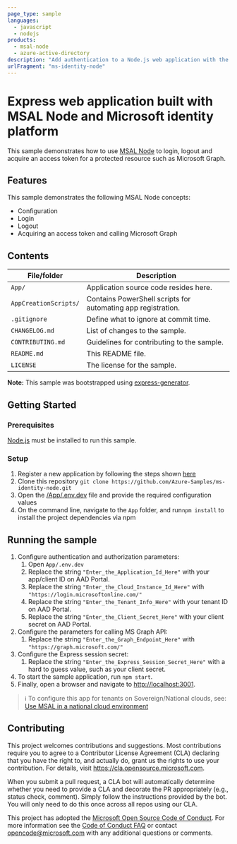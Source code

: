 ```yaml
---
page_type: sample
languages:
  - javascript
  - nodejs
products:
  - msal-node
  - azure-active-directory
description: "Add authentication to a Node.js web application with the Microsoft Authentication Library for Node.js (MSAL Node)."
urlFragment: "ms-identity-node"
---
```


# Express web application built with MSAL Node and Microsoft identity platform

This sample demonstrates how to use [MSAL Node](https://www.npmjs.com/package/@azure/msal-node) to login, logout and acquire an access token for a protected resource such as Microsoft Graph.

## Features

This sample demonstrates the following MSAL Node concepts:

- Configuration
- Login
- Logout
- Acquiring an access token and calling Microsoft Graph

## Contents

| File/folder           | Description                                                  |
| --------------------- | ------------------------------------------------------------ |
| `App/`                | Application source code resides here.                        |
| `AppCreationScripts/` | Contains PowerShell scripts for automating app registration. |
| `.gitignore`          | Define what to ignore at commit time.                        |
| `CHANGELOG.md`        | List of changes to the sample.                               |
| `CONTRIBUTING.md`     | Guidelines for contributing to the sample.                   |
| `README.md`           | This README file.                                            |
| `LICENSE`             | The license for the sample.                                  |

**Note:** This sample was bootstrapped using [express-generator](https://expressjs.com/en/starter/generator.html).

## Getting Started

### Prerequisites

[Node.js](https://nodejs.org/en/) must be installed to run this sample.

### Setup

1. Register a new application by following the steps shown [here](https://docs.microsoft.com/azure/active-directory/develop/web-app-quickstart?pivots=devlang-nodejs-msal#step-1-register-your-application)
1. Clone this repository `git clone https://github.com/Azure-Samples/ms-identity-node.git`
1. Open the [/App/.env.dev](./App/.env.dev) file and provide the required configuration values
1. On the command line, navigate to the `App` folder, and run`npm install` to install the project dependencies via npm

## Running the sample

1. Configure authentication and authorization parameters:
   1. Open `App/.env.dev`
   1. Replace the string `"Enter_the_Application_Id_Here"` with your app/client ID on AAD Portal.
   1. Replace the string `"Enter_the_Cloud_Instance_Id_Here"` with `"https://login.microsoftonline.com/"`
   1. Replace the string `"Enter_the_Tenant_Info_Here"` with your tenant ID on AAD Portal.
   1. Replace the string `"Enter_the_Client_Secret_Here"` with your client secret on AAD Portal.
1. Configure the parameters for calling MS Graph API:
   1. Replace the string `"Enter_the_Graph_Endpoint_Here"` with `"https://graph.microsoft.com/"`
1. Configure the Express session secret:
   1. Replace the string `"Enter_the_Express_Session_Secret_Here"` with a hard to guess value, such as your client secret.
1. To start the sample application, run `npm start`.
1. Finally, open a browser and navigate to [http://localhost:3001](http://localhost:3001).

> :information_source: To configure this app for tenants on Sovereign/National clouds, see: [Use MSAL in a national cloud environment](https://docs.microsoft.com/azure/active-directory/develop/msal-national-cloud)

## Contributing

This project welcomes contributions and suggestions. Most contributions require you to agree to a
Contributor License Agreement (CLA) declaring that you have the right to, and actually do, grant us
the rights to use your contribution. For details, visit <https://cla.opensource.microsoft.com>.

When you submit a pull request, a CLA bot will automatically determine whether you need to provide
a CLA and decorate the PR appropriately (e.g., status check, comment). Simply follow the instructions
provided by the bot. You will only need to do this once across all repos using our CLA.

This project has adopted the [Microsoft Open Source Code of Conduct](https://opensource.microsoft.com/codeofconduct/).
For more information see the [Code of Conduct FAQ](https://opensource.microsoft.com/codeofconduct/faq/) or
contact [opencode@microsoft.com](mailto:opencode@microsoft.com) with any additional questions or comments.
